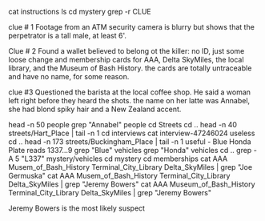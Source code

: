cat instructions
ls
cd mystery
grep -r CLUE

clue # 1
Footage from an ATM security camera is blurry but shows that the perpetrator is a tall male, at least 6'.

Clue # 2
Found a wallet believed to belong ot the killer: no ID, just some loose change and membership cards for AAA, Delta SkyMiles, the local library, and the Museum of Bash History.  the cards are totally untraceable and have no name, for some reason.

clue #3
Questioned the barista at the local coffee shop.  He said a woman left right before they heard the shots.  the name on her latte was Annabel, she had blond spiky hair and a New Zealand accent.

head -n 50 people
grep "Annabel" people
cd Streets
cd ..
head -n 40 streets/Hart_Place | tail -n 1
cd interviews
cat interview-47246024
	useless
cd ..
head -n 173 streets/Buckingham_Place | tail -n 1
	useful - Blue Honda Plate reads 1337...9
grep "Blue" vehicles
grep "Honda" vehicles
cd ..
grep -A 5 "L337" mystery/vehicles
cd mystery
cd memberships
cat AAA Musem_of_Bash_History Terminal_City_Library Delta_SkyMiles | grep "Joe Germuska"
cat AAA Musem_of_Bash_History Terminal_City_Library Delta_SkyMiles | grep "Jeremy Bowers"
cat AAA Museum_of_Bash_History Terminal_City_Library Delta_SkyMiles | grep "Jeremy Bowers"

Jeremy Bowers is the most likely suspect